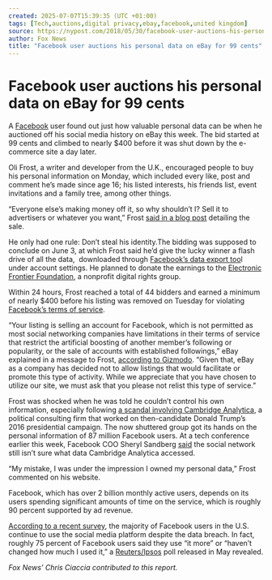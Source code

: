 ```yaml
---
created: 2025-07-07T15:39:35 (UTC +01:00)
tags: [Tech,auctions,digital privacy,ebay,facebook,united kingdom]
source: https://nypost.com/2018/05/30/facebook-user-auctions-his-personal-data-on-ebay-for-99-cents/
author: Fox News
title: "Facebook user auctions his personal data on eBay for 99 cents"
---
```


# Facebook user auctions his personal data on eBay for 99 cents

A [Facebook](http://www.foxnews.com/category/tech/companies/facebook) user found out just how valuable personal data can be when he auctioned off his social media history on eBay this week. The bid started at 99 cents and climbed to nearly $400 before it was shut down by the e-commerce site a day later.

Oli Frost, a writer and developer from the U.K., encouraged people to buy his personal information on Monday, which included every like, post and comment he’s made since age 16; his listed interests, his friends list, event invitations and a family tree, among other things.

“Everyone else’s making money off it, so why shouldn’t I? Sell it to advertisers or whatever you want,” Frost [said in a blog post](http://olifro.st/blog/data-on-ebay/) detailing the sale.

He only had one rule: Don’t steal his identity.The bidding was supposed to conclude on June 3, at which Frost said he’d give the lucky winner a flash drive of all the data,  downloaded through [Facebook’s data export too](https://www.facebook.com/settings)l under account settings. He planned to donate the earnings to the [Electronic Frontier Foundation](https://www.eff.org/), a nonprofit digital rights group.

Within 24 hours, Frost reached a total of 44 bidders and earned a minimum of nearly $400 before his listing was removed on Tuesday for violating [Facebook’s terms of service](https://www.facebook.com/terms.php).

“Your listing is selling an account for Facebook, which is not permitted as most social networking companies have limitations in their terms of service that restrict the artificial boosting of another member’s following or popularity, or the sale of accounts with established followings,” eBay explained in a message to Frost, [according to Gizmodo](https://gizmodo.com/a-man-is-auctioning-his-facebook-data-on-ebay-and-its-1826389102). “Given that, eBay as a company has decided not to allow listings that would facilitate or promote this type of activity. While we appreciate that you have chosen to utilize our site, we must ask that you please not relist this type of service.”[](http://www.foxnews.com/tech/2018/05/04/new-facebook-messenger-malware-is-going-after-your-password-and-your-money.html)

Frost was shocked when he was told he couldn’t control his own information, especially following [a scandal involving Cambridge Analytica](http://www.foxnews.com/tech/2018/05/02/cambridge-analytica-shutting-down-reports-say.html), a political consulting firm that worked on then-candidate Donald Trump’s 2016 presidential campaign. The now shuttered group got its hands on the personal information of 87 million Facebook users. At a tech conference earlier this week, Facebook COO Sheryl Sandberg [said](https://www.recode.net/2018/5/29/17384806/facebook-coo-sheryl-sandberg-cto-mike-schroepfer-code-conference-trump-cambridge-analytica?utm_campaign=recode.social&utm_content=recode&utm_medium=social&utm_source=twitter) the social network still isn’t sure what data Cambridge Analytica accessed.

“My mistake, I was under the impression I owned my personal data,” Frost commented on his website.

Facebook, which has over 2 billion monthly active users, depends on its users spending significant amounts of time on the service, which is roughly 90 percent supported by ad revenue.**[](http://www.foxnews.com/tech/2018/05/07/facebook-us-users-still-loyal-to-social-network-research-reveals.html)**

[According to a recent survey](http://www.foxnews.com/tech/2018/05/07/facebook-us-users-still-loyal-to-social-network-research-reveals.html), the majority of Facebook users in the U.S. continue to use the social media platform despite the data breach. In fact, roughly 75 percent of Facebook users said they use “it more” or “haven’t changed how much I used it,” a [Reuters/Ipsos](http://fingfx.thomsonreuters.com/gfx/rngs/FACEBOOK-PRIVACY-POLL/010062SJ4QF/2018%20Reuters%20Tracking%20-%20Social%20Media%20Usage%205%203%202018.pdf) poll released in May revealed.

_Fox News’ Chris Ciaccia contributed to this report._
